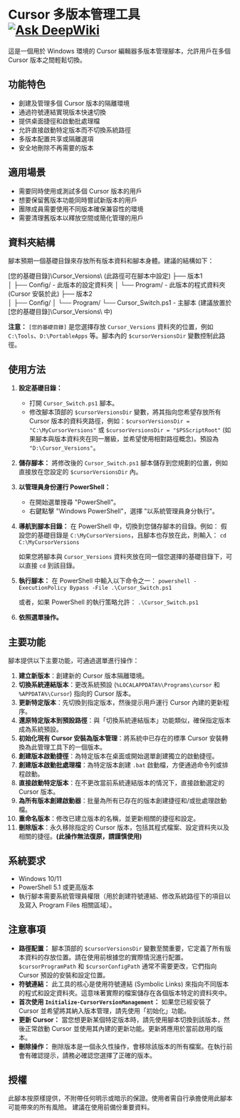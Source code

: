 # Cursor 多版本管理工具 [![Ask DeepWiki](https://deepwiki.com/badge.svg)](https://deepwiki.com/yulin0629/cursor-version-manager)

這是一個用於 Windows 環境的 Cursor 編輯器多版本管理腳本，允許用戶在多個 Cursor 版本之間輕鬆切換。

## 功能特色

- 創建及管理多個 Cursor 版本的隔離環境
- 通過符號連結實現版本快速切換
- 提供桌面捷徑和啟動批處理檔
- 允許直接啟動特定版本而不切換系統路徑
- 多版本配置共享或隔離選項
- 安全地刪除不再需要的版本

## 適用場景

- 需要同時使用或測試多個 Cursor 版本的用戶
- 想要保留舊版本功能同時嘗試新版本的用戶
- 團隊成員需要使用不同版本確保兼容性的環境
- 需要清理舊版本以釋放空間或簡化管理的用戶

## 資料夾結構

腳本預期一個基礎目錄來存放所有版本資料和腳本身體。建議的結構如下：

  [您的基礎目錄]\Cursor_Versions\  (此路徑可在腳本中設定)
  ├── 版本1\
  │   ├── Config/  - 此版本的設定資料夾
  │   └── Program/ - 此版本的程式資料夾 (Cursor 安裝於此)
  ├── 版本2\
  │   ├── Config/
  │   └── Program/
  └── Cursor_Switch.ps1 - 主腳本 (建議放置於 [您的基礎目錄]\Cursor_Versions\ 中)

**注意：** `[您的基礎目錄]` 是您選擇存放 `Cursor_Versions` 資料夾的位置，例如 `C:\Tools`、`D:\PortableApps` 等。腳本內的 `$cursorVersionsDir` 變數控制此路徑。

## 使用方法

1.  **設定基礎目錄：**
    * 打開 `Cursor_Switch.ps1` 腳本。
    * 修改腳本頂部的 `$cursorVersionsDir` 變數，將其指向您希望存放所有 Cursor 版本的資料夾路徑，例如：`$cursorVersionsDir = "C:\MyCursorVersions"` 或 `$cursorVersionsDir = "$PSScriptRoot"` (如果腳本與版本資料夾在同一層級，並希望使用相對路徑概念)。預設為 `"D:\Cursor_Versions"`。
2.  **儲存腳本：** 將修改後的 `Cursor_Switch.ps1` 腳本儲存到您規劃的位置，例如直接放在您設定的 `$cursorVersionsDir` 內。
3.  **以管理員身份運行 PowerShell：**
    * 在開始選單搜尋 "PowerShell"。
    * 右鍵點擊 "Windows PowerShell"，選擇 "以系統管理員身分執行"。
4.  **導航到腳本目錄：**
    在 PowerShell 中，切換到您儲存腳本的目錄。例如：
    假設您的基礎目錄是 `C:\MyCursorVersions`，且腳本也存放在此，則輸入：
    `cd C:\MyCursorVersions`

    如果您將腳本與 `Cursor_Versions` 資料夾放在同一個您選擇的基礎目錄下，可以直接 `cd` 到該目錄。
5.  **執行腳本：**
    在 PowerShell 中輸入以下命令之一：
    `powershell -ExecutionPolicy Bypass -File .\Cursor_Switch.ps1`

    或者，如果 PowerShell 的執行策略允許：
    `.\Cursor_Switch.ps1`
6.  **依照選單操作。**

## 主要功能

腳本提供以下主要功能，可通過選單進行操作：

1.  **建立新版本**：創建新的 Cursor 版本隔離環境。
2.  **切換系統連結版本**：更改系統預設 (`%LOCALAPPDATA%\Programs\cursor` 和 `%APPDATA%\Cursor`) 指向的 Cursor 版本。
3.  **更新特定版本**：先切換到指定版本，然後提示用戶運行 Cursor 內建的更新程序。
4.  **還原特定版本到預設路徑**：與「切換系統連結版本」功能類似，確保指定版本成為系統預設。
5.  **初始化現有 Cursor 安裝為版本管理**：將系統中已存在的標準 Cursor 安裝轉換為此管理工具下的一個版本。
6.  **創建版本啟動捷徑**：為特定版本在桌面或開始選單創建獨立的啟動捷徑。
7.  **創建版本啟動批處理檔**：為特定版本創建 `.bat` 啟動檔，方便通過命令列或排程啟動。
8.  **直接啟動特定版本**：在不更改當前系統連結版本的情況下，直接啟動選定的 Cursor 版本。
9.  **為所有版本創建啟動器**：批量為所有已存在的版本創建捷徑和/或批處理啟動檔。
10. **重命名版本**：修改已建立版本的名稱，並更新相關的捷徑和設定。
11. **刪除版本**：永久移除指定的 Cursor 版本，包括其程式檔案、設定資料夾以及相關的捷徑。**(此操作無法復原，請謹慎使用)**

## 系統要求

- Windows 10/11
- PowerShell 5.1 或更高版本
- 執行腳本需要系統管理員權限（用於創建符號連結、修改系統路徑下的項目以及寫入 Program Files 相關區域）。

## 注意事項

* **路徑配置：** 腳本頂部的 `$cursorVersionsDir` 變數至關重要，它定義了所有版本資料的存放位置。請在使用前根據您的實際情況進行配置。`$cursorProgramPath` 和 `$cursorConfigPath` 通常不需要更改，它們指向 Cursor 預設的安裝和設定位置。
* **符號連結：** 此工具的核心是使用符號連結 (Symbolic Links) 來指向不同版本的程式和設定資料夾。這意味著實際的檔案儲存在各個版本特定的資料夾中。
* **首次使用 `Initialize-CursorVersionManagement`：** 如果您已經安裝了 Cursor 並希望將其納入版本管理，請先使用「初始化」功能。
* **更新 Cursor：** 當您想更新某個特定版本時，請先使用腳本切換到該版本，然後正常啟動 Cursor 並使用其內建的更新功能。更新將應用於當前啟用的版本。
* **刪除操作：** 刪除版本是一個永久性操作，會移除該版本的所有檔案。在執行前會有確認提示，請務必確認您選擇了正確的版本。

## 授權

此腳本按原樣提供，不附帶任何明示或暗示的保證。使用者需自行承擔使用此腳本可能帶來的所有風險。
建議在使用前備份重要資料。
